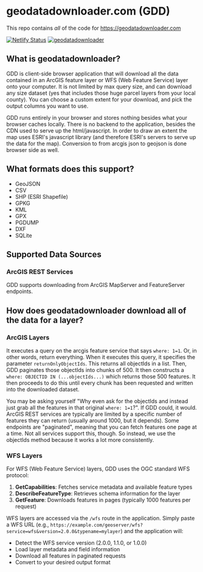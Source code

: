 # geodatadownloader.com (GDD)

This repo contains _all_ of the code for <https://geodatadownloader.com>

[![Netlify Status](https://api.netlify.com/api/v1/badges/55727701-8ed9-4074-8a16-829dcb4601db/deploy-status)](https://app.netlify.com/sites/geodatadownloader/deploys)
[![geodatadownloader](https://img.shields.io/endpoint?url=https://dashboard.cypress.io/badge/detailed/8tricd/master&style=flat&logo=cypress)](https://dashboard.cypress.io/projects/8tricd/runs)

## What is geodatadownloader?

GDD is client-side browser application that will download all the data contained
in an ArcGIS feature layer or WFS (Web Feature Service) layer onto your computer.
It is not limited by max query size, and can download any size dataset
(yes that includes those huge parcel layers from your local county).
You can choose a custom extent for your download, and pick the output columns you want to use.

GDD runs entirely in your browser and stores nothing besides what your
browser caches locally. There is no backend to the application,
besides the CDN used to serve up the html/javascript.
In order to draw an extent the map uses ESRI's javascript library
(and therefore ESRI's servers to serve up the data for the map).
Conversion to from arcgis json to geojson is done browser side as well.

## What formats does this support?

- GeoJSON
- CSV
- SHP (ESRI Shapefile)
- GPKG
- KML
- GPX
- PGDUMP
- DXF
- SQLite

## Supported Data Sources

### ArcGIS REST Services

GDD supports downloading from ArcGIS MapServer and FeatureServer endpoints.

## How does geodatadownloader download all of the data for a layer?

### ArcGIS Layers

It executes a query on the arcgis feature service that says `where: 1=1`.
Or, in other words, return everything. When it executes this query, it specifies the parameter `returnOnlyObjectIds`.
This returns all objectIds in a list.
Then, GDD paginates those objectIds into chunks of 500.
It then constructs a `where: OBJECTID IN (...objectIds...)` which returns those 500 features.
It then proceeds to do this until every chunk has been requested and written into the downloaded dataset.

You may be asking yourself "Why even ask for the objectIds and instead just grab all the features in that original `where: 1=1`?".
If GDD could, it would. ArcGIS REST services are typically are limited by a specific number of features they can return (usually around 1000, but it depends).
Some endpoints are "paginated", meaning that you can fetch features one page at a time. Not all services support this, though.
So instead, we use the objectIds method because it works a lot more consistently.

### WFS Layers

For WFS (Web Feature Service) layers, GDD uses the OGC standard WFS protocol:

1. **GetCapabilities**: Fetches service metadata and available feature types
2. **DescribeFeatureType**: Retrieves schema information for the layer
3. **GetFeature**: Downloads features in pages (typically 1000 features per request)

WFS layers are accessed via the `/wfs` route in the application. Simply paste a WFS URL (e.g., `https://example.com/geoserver/wfs?service=wfs&version=2.0.0&typename=mylayer`) and the application will:
- Detect the WFS service version (2.0.0, 1.1.0, or 1.0.0)
- Load layer metadata and field information
- Download all features in paginated requests
- Convert to your desired output format
